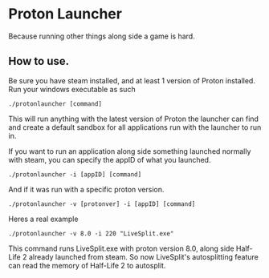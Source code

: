 # Proton Launcher
Because running other things along side a game is hard.
## How to use.
Be sure you have steam installed, and at least 1 version of Proton installed.
Run your windows executable as such  
  
`./protonlauncher [command]`  
  
This will run anything with the latest version of Proton the launcher can find and create a default sandbox for all applications run with the launcher to run in.
  
If you want to run an application along side something launched normally with steam, you can specify the appID of what you launched.  
  
`./protonlauncher -i [appID] [command]`  
  
And if it was run with a specific proton version.  
  
`./protonlauncher -v [protonver] -i [appID] [command]`  
  
Heres a real example  
  
`./protonlauncher -v 8.0 -i 220 "LiveSplit.exe"`  
  
This command runs LiveSplit.exe with proton version 8.0, along side Half-Life 2 already launched from steam.
So now LiveSplit's autosplitting feature can read the memory of Half-Life 2 to autosplit.
